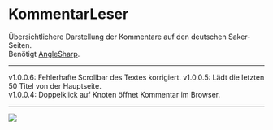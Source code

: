 # KommentarLeser
Übersichtlichere Darstellung der Kommentare auf den deutschen Saker-Seiten.  
Benötigt [AngleSharp](https://github.com/AngleSharp/AngleSharp).

----

v1.0.0.6: Fehlerhafte Scrollbar des Textes korrigiert.
v1.0.0.5: Lädt die letzten 50 Titel von der Hauptseite.   
v1.0.0.4: Doppelklick auf Knoten öffnet Kommentar im Browser.

---

![](http://www2.pic-upload.de/img/31350995/KL.png)

<!-- <img src="http://www2.pic-upload.de/img/31350995/KL.png" height="665" width="1064"></img> 
-->
